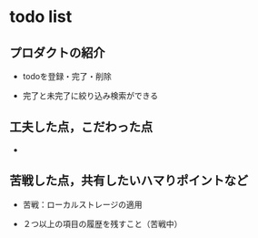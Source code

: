 # todo list

## プロダクトの紹介

- todoを登録・完了・削除

- 完了と未完了に絞り込み検索ができる

## 工夫した点，こだわった点

- 

## 苦戦した点，共有したいハマりポイントなど

- 苦戦：ローカルストレージの適用

- ２つ以上の項目の履歴を残すこと（苦戦中）
